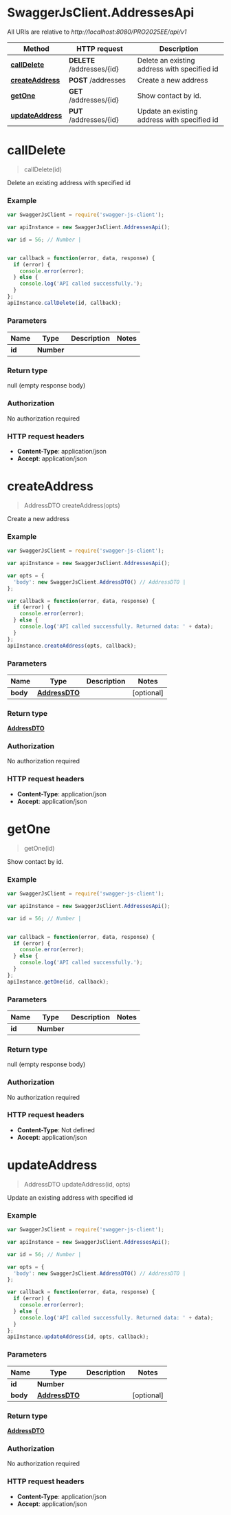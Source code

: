 # SwaggerJsClient.AddressesApi

All URIs are relative to *http://localhost:8080/PRO2025EE/api/v1*

Method | HTTP request | Description
------------- | ------------- | -------------
[**callDelete**](AddressesApi.md#callDelete) | **DELETE** /addresses/{id} | Delete an existing address with specified id
[**createAddress**](AddressesApi.md#createAddress) | **POST** /addresses | Create a new address
[**getOne**](AddressesApi.md#getOne) | **GET** /addresses/{id} | Show contact by id.
[**updateAddress**](AddressesApi.md#updateAddress) | **PUT** /addresses/{id} | Update an existing address with specified id


<a name="callDelete"></a>
# **callDelete**
> callDelete(id)

Delete an existing address with specified id



### Example
```javascript
var SwaggerJsClient = require('swagger-js-client');

var apiInstance = new SwaggerJsClient.AddressesApi();

var id = 56; // Number | 


var callback = function(error, data, response) {
  if (error) {
    console.error(error);
  } else {
    console.log('API called successfully.');
  }
};
apiInstance.callDelete(id, callback);
```

### Parameters

Name | Type | Description  | Notes
------------- | ------------- | ------------- | -------------
 **id** | **Number**|  | 

### Return type

null (empty response body)

### Authorization

No authorization required

### HTTP request headers

 - **Content-Type**: application/json
 - **Accept**: application/json

<a name="createAddress"></a>
# **createAddress**
> AddressDTO createAddress(opts)

Create a new address



### Example
```javascript
var SwaggerJsClient = require('swagger-js-client');

var apiInstance = new SwaggerJsClient.AddressesApi();

var opts = { 
  'body': new SwaggerJsClient.AddressDTO() // AddressDTO | 
};

var callback = function(error, data, response) {
  if (error) {
    console.error(error);
  } else {
    console.log('API called successfully. Returned data: ' + data);
  }
};
apiInstance.createAddress(opts, callback);
```

### Parameters

Name | Type | Description  | Notes
------------- | ------------- | ------------- | -------------
 **body** | [**AddressDTO**](AddressDTO.md)|  | [optional] 

### Return type

[**AddressDTO**](AddressDTO.md)

### Authorization

No authorization required

### HTTP request headers

 - **Content-Type**: application/json
 - **Accept**: application/json

<a name="getOne"></a>
# **getOne**
> getOne(id)

Show contact by id.



### Example
```javascript
var SwaggerJsClient = require('swagger-js-client');

var apiInstance = new SwaggerJsClient.AddressesApi();

var id = 56; // Number | 


var callback = function(error, data, response) {
  if (error) {
    console.error(error);
  } else {
    console.log('API called successfully.');
  }
};
apiInstance.getOne(id, callback);
```

### Parameters

Name | Type | Description  | Notes
------------- | ------------- | ------------- | -------------
 **id** | **Number**|  | 

### Return type

null (empty response body)

### Authorization

No authorization required

### HTTP request headers

 - **Content-Type**: Not defined
 - **Accept**: application/json

<a name="updateAddress"></a>
# **updateAddress**
> AddressDTO updateAddress(id, opts)

Update an existing address with specified id



### Example
```javascript
var SwaggerJsClient = require('swagger-js-client');

var apiInstance = new SwaggerJsClient.AddressesApi();

var id = 56; // Number | 

var opts = { 
  'body': new SwaggerJsClient.AddressDTO() // AddressDTO | 
};

var callback = function(error, data, response) {
  if (error) {
    console.error(error);
  } else {
    console.log('API called successfully. Returned data: ' + data);
  }
};
apiInstance.updateAddress(id, opts, callback);
```

### Parameters

Name | Type | Description  | Notes
------------- | ------------- | ------------- | -------------
 **id** | **Number**|  | 
 **body** | [**AddressDTO**](AddressDTO.md)|  | [optional] 

### Return type

[**AddressDTO**](AddressDTO.md)

### Authorization

No authorization required

### HTTP request headers

 - **Content-Type**: application/json
 - **Accept**: application/json

